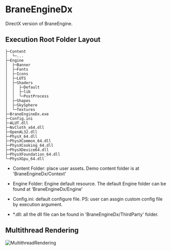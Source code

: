 # BraneEngineDx
DirectX version of BraneEngine.

## Execution Root Folder Layout
```
├─Content
│  └─...
├─Engine
│  ├─Banner
│  ├─Fonts
│  ├─Icons
│  ├─LUTS
│  ├─Shaders
│  │  ├─Default
│  │  ├─lib
│  │  └─PostProcess
│  ├─Shapes
│  ├─SkySphere
│  └─Textures
├─BraneEngineDx.exe
├─Config.ini
├─ALUT.dll
├─NvCloth_x64.dll
├─OpenAL32.dll
├─PhysX_64.dll
├─PhysXCommon_64.dll
├─PhysXCooking_64.dll
├─PhysXDevice64.dll
├─PhysXFoundation_64.dll
└─PhysXGpu_64.dll
```
* Content Folder: place user assets. Demo content folder is at 'BraneEngineDx/Context'

* Engine Folder: Engine default resource. The default Engine folder can be found at 'BraneEngineDx/Engine'

* Config.ini: default configure file. PS: user can assgin custom config file by execution argument.

* *.dll: all the dll file can be found in 'BraneEngineDx/ThirdParty' folder.

## Multithread Rendering
![MultithreadRendering](https://user-images.githubusercontent.com/28572690/186325609-956793c5-996f-49b0-8de7-928651dfcd4a.svg)
